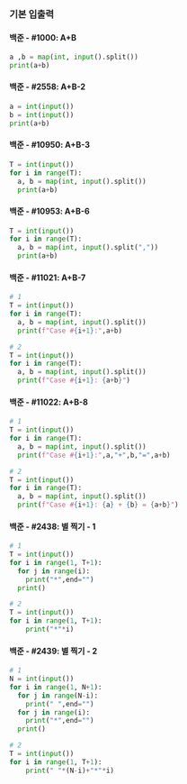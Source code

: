 ### 기본 입출력

#### 백준 - #1000: A+B

``` python
a ,b = map(int, input().split())
print(a+b)
```



#### 백준 - #2558: A+B-2

``` python
a = int(input())
b = int(input())
print(a+b)
```



#### 백준 - #10950: A+B-3

``` python
T = int(input())
for i in range(T):
  a, b = map(int, input().split())
  print(a+b)
```



#### 백준 - #10953: A+B-6

``` python
T = int(input())
for i in range(T):
  a, b = map(int, input().split(","))
  print(a+b)
```



#### 백준 - #11021: A+B-7

``` python
# 1
T = int(input())
for i in range(T):
  a, b = map(int, input().split())
  print(f"Case #{i+1}:",a+b)

# 2
T = int(input())
for i in range(T):
  a, b = map(int, input().split())
  print(f"Case #{i+1}: {a+b}")
```



#### 백준 - #11022: A+B-8

``` python
# 1
T = int(input())
for i in range(T):
  a, b = map(int, input().split())
  print(f"Case #{i+1}:",a,"+",b,"=",a+b)

# 2
T = int(input())
for i in range(T):
  a, b = map(int, input().split())
  print(f"Case #{i+1}: {a} + {b} = {a+b}")
```



#### 백준 - #2438: 별 찍기 - 1

``` python
# 1
T = int(input())
for i in range(1, T+1):
  for j in range(i):
    print("*",end="")
  print()

# 2
T = int(input())
for i in range(1, T+1):
	print("*"*i)
```



#### 백준 - #2439: 별 찍기 - 2

``` python
# 1
N = int(input())
for i in range(1, N+1):
  for j in range(N-i):
    print(" ",end="")
  for j in range(i):
    print("*",end="")
  print()

# 2
T = int(input())
for i in range(1, T+1):
	print(" "*(N-i)+"*"*i)
```
